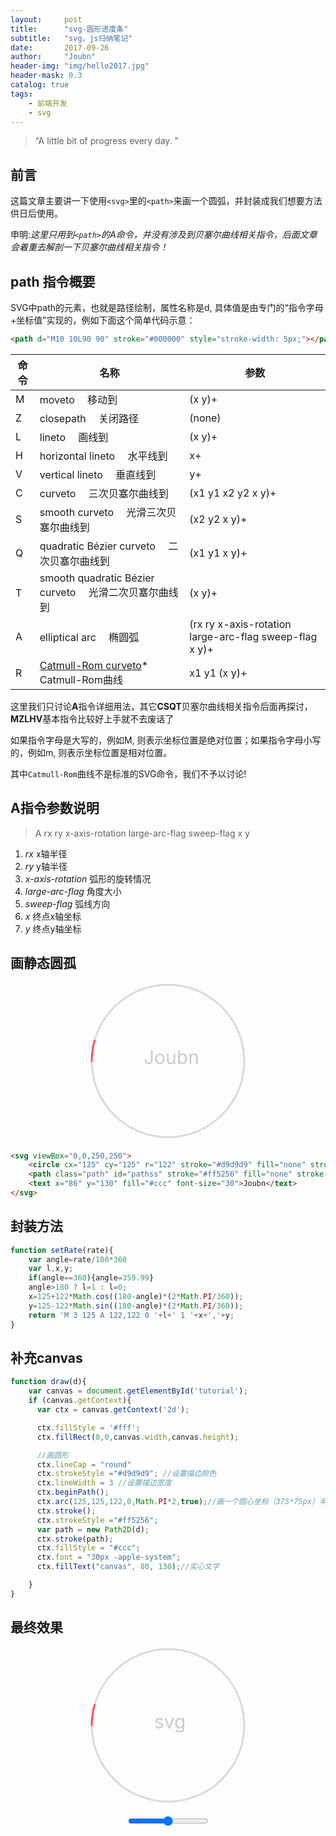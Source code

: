 ```yaml
---
layout:     post
title:      "svg-圆形进度条"
subtitle:   "svg，js归纳笔记"
date:       2017-09-26
author:     "Joubn"
header-img: "img/hello2017.jpg"
header-mask: 0.3
catalog: true
tags:
    - 前端开发
    - svg
---
```


> “A little bit of progress every day. ”

## 前言

这篇文章主要讲一下使用`<svg>`里的`<path>`来画一个圆弧，并封装成我们想要方法供日后使用。

申明:*这里只用到`<path>`的A命令，并没有涉及到贝塞尔曲线相关指令，后面文章会着重去解剖一下贝塞尔曲线相关指令！*

## path 指令概要

SVG中path的元素，也就是路径绘制，属性名称是d, 具体值是由专门的“指令字母+坐标值”实现的，例如下面这个简单代码示意：

```html
<path d="M10 10L90 90" stroke="#000000" style="stroke-width: 5px;"></path>
```
<table cellspacing="1" cellpadding="0" class="params_table">
    <thead>
        <tr>
            <th>命令</th>
            <th>名称</th>
            <th>参数</th>
        </tr>
    </thead>
    <tbody>
        <tr>
            <td>M</td>
            <td>moveto  移动到</td>
            <td>(x y)+</td>
        </tr>
        <tr>
            <td>Z</td>
            <td>closepath  关闭路径</td>
            <td>(none)</td>
        </tr>
        <tr>
            <td>L</td>
            <td>lineto  画线到</td>
            <td>(x y)+</td>
        </tr>
        <tr>
            <td>H</td>
            <td>horizontal lineto  水平线到</td>
            <td>x+</td>
        </tr>
        <tr>
            <td>V</td>
            <td>vertical lineto  垂直线到</td>
            <td>y+</td>
        </tr>
        <tr>
            <td>C</td>
            <td>curveto  三次贝塞尔曲线到</td>
            <td>(x1 y1 x2 y2 x y)+</td>
        </tr>
        <tr>
            <td>S</td>
            <td>smooth curveto  光滑三次贝塞尔曲线到</td>
            <td>(x2 y2 x y)+</td>
        </tr>
        <tr>
            <td>Q</td>
            <td>quadratic Bézier curveto  二次贝塞尔曲线到</td>
            <td>(x1 y1 x y)+</td>
        </tr>
        <tr>
            <td>T</td>
            <td>smooth quadratic Bézier curveto  光滑二次贝塞尔曲线到</td>
            <td>(x y)+</td>
        </tr>
        <tr>
            <td>A</td>
            <td>elliptical arc  椭圆弧</td>
            <td>(rx ry x-axis-rotation large-arc-flag sweep-flag x y)+</td>
        </tr>
        <tr>
            <td>R</td>
            <td><a href="http://en.wikipedia.org/wiki/Catmull–Rom_spline#Catmull.E2.80.93Rom_spline">Catmull-Rom curveto</a>*  Catmull-Rom曲线</td>
            <td>x1 y1 (x y)+</td>
        </tr>
    </tbody>
</table>

这里我们只讨论**A**指令详细用法，其它**CSQT**贝塞尔曲线相关指令后面再探讨，**MZLHV**基本指令比较好上手就不去废话了

如果指令字母是大写的，例如M, 则表示坐标位置是绝对位置；如果指令字母小写的，例如m, 则表示坐标位置是相对位置。

其中`Catmull-Rom`曲线不是标准的SVG命令，我们不予以讨论!

## A指令参数说明

>A rx ry x-axis-rotation large-arc-flag sweep-flag x y

1. *rx*               x轴半径
2. *ry*               y轴半径
3. *x-axis-rotation*  弧形的旋转情况
4. *large-arc-flag*   角度大小
5. *sweep-flag*       弧线方向
6. *x*                终点x轴坐标
7. *y*                终点y轴坐标

## 画静态圆孤

<div style="text-align:center;margin-bottom:20px;">
<svg style="width:250px; margin:0 auto;" viewBox="0,0,250,250"><circle cx="125" cy="125" r="122" stroke="#d9d9d9" fill="none" stroke-width="3"></circle><path class="path" id="pathss" stroke="#ff5256" fill="none" stroke-width="3" stroke-linecap="round" d="M 3 125 A 122,122 0 0 1 247,125"></path><text x="86" y="130" fill="#ccc" font-size="30">Joubn</text></svg>
</div>

```html
<svg viewBox="0,0,250,250">
    <circle cx="125" cy="125" r="122" stroke="#d9d9d9" fill="none" stroke-width="3"></circle>
    <path class="path" id="pathss" stroke="#ff5256" fill="none" stroke-width="3" stroke-linecap="round" d="M 3 125 A 122,122 0 0 1 247,125"></path>
    <text x="86" y="130" fill="#ccc" font-size="30">Joubn</text>
</svg>
```

## 封装方法

```js
function setRate(rate){
    var angle=rate/100*360
    var l,x,y;
    if(angle==360){angle=359.99}
    angle>180 ? l=1 : l=0;
    x=125+122*Math.cos((180-angle)*(2*Math.PI/360));
    y=125-122*Math.sin((180-angle)*(2*Math.PI/360));
    return 'M 3 125 A 122,122 0 '+l+' 1 '+x+','+y;
}
```
## 补充canvas

```js
function draw(d){
    var canvas = document.getElementById('tutorial');
    if (canvas.getContext){
      var ctx = canvas.getContext('2d');

      ctx.fillStyle = '#fff';
      ctx.fillRect(0,0,canvas.width,canvas.height);

      //画圆形
      ctx.lineCap = "round"
      ctx.strokeStyle ="#d9d9d9"; //设置描边颜色
      ctx.lineWidth = 3 //设置描边宽度
      ctx.beginPath();
      ctx.arc(125,125,122,0,Math.PI*2,true);//画一个圆心坐标（375*75px）半径50px的圆弧，从0开始到Math.PI*2结束，按照顺时针方向。
      ctx.stroke();
      ctx.strokeStyle ="#ff5256";
      var path = new Path2D(d);
      ctx.stroke(path);
      ctx.fillStyle = "#ccc";
      ctx.font = "30px -apple-system";
      ctx.fillText("canvas", 80, 130);//实心文字

    }
}
```

## 最终效果
<div style="text-align:center;margin-bottom:20px;">
<svg style="width:250px; margin:0 auto;" viewBox="0,0,250,250"><circle cx="125" cy="125" r="122" stroke="#d9d9d9" fill="none" stroke-width="3"></circle><path class="path" id="pathss" stroke="#ff5256" fill="none" stroke-width="3" stroke-linecap="round" d="M 3 125 A 122,122 0 0 1 247,125"></path><text x="103" y="130" fill="#ccc" font-size="30">svg</text></svg>
</div>

<div style="text-align:center;margin-bottom:20px;">
    <input type="range" style="margin:0 auto;" onchange="demo(this)" />
</div>

<div style="text-align:center;margin-bottom:20px;">
    <canvas id="tutorial" width="250" height="250" style="width:250px; margin:0 auto;"></canvas>
</div>

<script type="text/javascript">
function draw(d){
    var canvas = document.getElementById('tutorial');
    if (canvas.getContext){
      var ctx = canvas.getContext('2d');

      ctx.fillStyle = '#fff';
      ctx.fillRect(0,0,canvas.width,canvas.height);

      //画圆形
      ctx.lineCap = "round"
      ctx.strokeStyle ="#d9d9d9"; //设置描边颜色
      ctx.lineWidth = 3 //设置描边宽度
      ctx.beginPath();
      ctx.arc(125,125,122,0,Math.PI*2,true);//画一个圆心坐标（125*125）半径122px的圆弧，从0开始到Math.PI*2结束，按照顺时针方向。
      ctx.stroke();
      ctx.strokeStyle ="#ff5256";
      var path = new Path2D(d);
      ctx.stroke(path);
      ctx.fillStyle = "#ccc";
      ctx.font = "30px -apple-system";
      ctx.fillText("canvas", 80, 130);//实心文字

    }
  }

function setRate(rate){
    var angle=rate/100*360
    var l,x,y;
    if(angle==360){angle=359.99}
    angle>180 ? l=1 : l=0;
    x=125+122*Math.cos((180-angle)*(2*Math.PI/360));
    y=125-122*Math.sin((180-angle)*(2*Math.PI/360));
    return 'M 3 125 A 122,122 0 '+l+' 1 '+x+','+y;
}
function demo(obj){
    var val=obj.value
    document.querySelector('#pathss').setAttribute('d',setRate(val))
    draw(setRate(val))
}

window.onload = draw('M 3 125 A 122,122 0 0 1 247,125');

</script>
<style type="text/css">
.path {
  stroke-dasharray: 1000;
  stroke-dashoffset: 1000;
  -webkit-animation: dash 3s ease forwards;
  animation: dash 3s ease forwards;
}

@keyframes dash {
  to {
    stroke-dashoffset: 0;
  }
}
@-webkit-keyframes dash
{
  to {
    stroke-dashoffset: 0;
  }
}
</style>